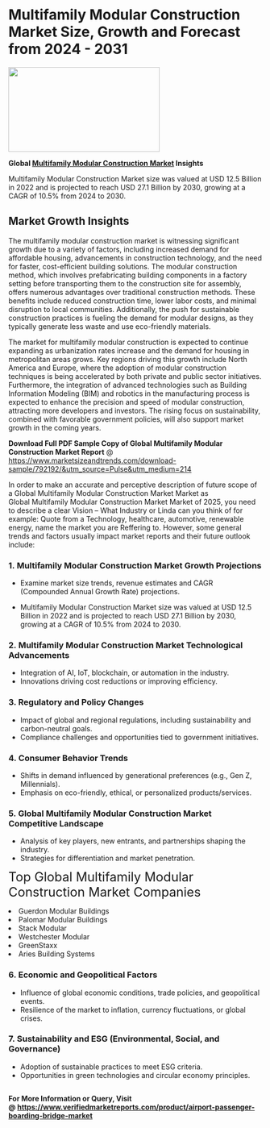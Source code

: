 <H1>Multifamily Modular Construction Market Size, Growth and Forecast from 2024 - 2031</H1><img class="aligncenter size-medium wp-image-584254" src="https://thirdeyenews.in/wp-content/uploads/2024/09/Global-Market-Research-300x168.jpeg" alt="" width="300" height="168" /><p><strong>Global&nbsp;<a href="https://www.marketsizeandtrends.com/download-sample/792192/&amp;utm_source=Pulse&amp;utm_medium=214">Multifamily Modular Construction Market</a> Insights</strong></p><p>Multifamily Modular Construction Market size was valued at USD 12.5 Billion in 2022 and is projected to reach USD 27.1 Billion by 2030, growing at a CAGR of 10.5% from 2024 to 2030.</p><p><h2>Market Growth Insights</h2> <p>The multifamily modular construction market is witnessing significant growth due to a variety of factors, including increased demand for affordable housing, advancements in construction technology, and the need for faster, cost-efficient building solutions. The modular construction method, which involves prefabricating building components in a factory setting before transporting them to the construction site for assembly, offers numerous advantages over traditional construction methods. These benefits include reduced construction time, lower labor costs, and minimal disruption to local communities. Additionally, the push for sustainable construction practices is fueling the demand for modular designs, as they typically generate less waste and use eco-friendly materials.</p> <p></p> <p>The market for multifamily modular construction is expected to continue expanding as urbanization rates increase and the demand for housing in metropolitan areas grows. Key regions driving this growth include North America and Europe, where the adoption of modular construction techniques is being accelerated by both private and public sector initiatives. Furthermore, the integration of advanced technologies such as Building Information Modeling (BIM) and robotics in the manufacturing process is expected to enhance the precision and speed of modular construction, attracting more developers and investors. The rising focus on sustainability, combined with favorable government policies, will also support market growth in the coming years.</p> <p></p><p><span class=""><strong>Download Full PDF Sample Copy of Global Multifamily Modular Construction Market Report</strong> @ <a href="https://www.marketsizeandtrends.com/download-sample/792192/&amp;utm_source=Pulse&amp;utm_medium=214" target="_blank">https://www.marketsizeandtrends.com/download-sample/792192/&amp;utm_source=Pulse&amp;utm_medium=214</a></span></p><p>In order to make an accurate and perceptive description of future scope of a Global&nbsp;Multifamily Modular Construction Market Market as Global&nbsp;Multifamily Modular Construction Market Market of 2025, you need to describe a clear Vision &ndash; What Industry or Linda can you think of for example: Quote from a Technology, healthcare, automotive, renewable energy, name the market you are Reffering to. However, some general trends and factors usually impact market reports and their future outlook include:</p><h3>1.&nbsp;<strong>Multifamily Modular Construction Market Growth Projections</strong></h3><ul><li>Examine market size trends, revenue estimates and CAGR (Compounded Annual Growth Rate) projections.</li><li><p>Multifamily Modular Construction Market size was valued at USD 12.5 Billion in 2022 and is projected to reach USD 27.1 Billion by 2030, growing at a CAGR of 10.5% from 2024 to 2030.</p></li></ul><h3>2.&nbsp;<strong>Multifamily Modular Construction Market Technological Advancements</strong></h3><ul><li>Integration of AI, IoT, blockchain, or automation in the industry.</li><li>Innovations driving cost reductions or improving efficiency.</li></ul><h3>3.&nbsp;<strong>Regulatory and Policy Changes</strong></h3><ul><li>Impact of global and regional regulations, including sustainability and carbon-neutral goals.</li><li>Compliance challenges and opportunities tied to government initiatives.</li></ul><h3>4.&nbsp;<strong>Consumer Behavior Trends</strong></h3><ul><li>Shifts in demand influenced by generational preferences (e.g., Gen Z, Millennials).</li><li>Emphasis on eco-friendly, ethical, or personalized products/services.</li></ul><h3>5.&nbsp;<strong>Global Multifamily Modular Construction Market Competitive Landscape</strong></h3><ul><li>Analysis of key players, new entrants, and partnerships shaping the industry.</li><li>Strategies for differentiation and market penetration.</li></ul><p data-pm-slice="1 1 []"><span style="color: inherit; font-family: inherit; font-size: 25px;">Top Global Multifamily Modular Construction Market Companies</span></p><div class="" data-test-id=""><p><li>Guerdon Modular Buildings</li><li> Palomar Modular Buildings</li><li> Stack Modular</li><li> Westchester Modular</li><li> GreenStaxx</li><li> Aries Building Systems</li></p></div><h3>6.&nbsp;<strong>Economic and Geopolitical Factors</strong></h3><ul><li>Influence of global economic conditions, trade policies, and geopolitical events.</li><li>Resilience of the market to inflation, currency fluctuations, or global crises.</li></ul><h3>7.&nbsp;<strong>Sustainability and ESG (Environmental, Social, and Governance)</strong></h3><ul><li>Adoption of sustainable practices to meet ESG criteria.</li><li>Opportunities in green technologies and circular economy principles.</li></ul><h2><strong style="font-size: 14px;">For More Information or Query, Visit @&nbsp;</strong><a style="background-color: #ffffff; font-size: 14px;" href="https://www.marketsizeandtrends.com/report/multifamily-modular-construction-market/" target="_blank">https://www.verifiedmarketreports.com/product/airport-passenger-boarding-bridge-market</a></h2>
